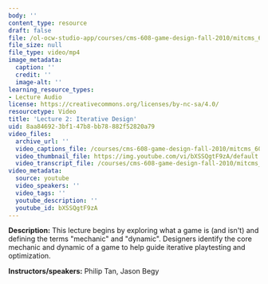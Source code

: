 ```yaml
---
body: ''
content_type: resource
draft: false
file: /ol-ocw-studio-app/courses/cms-608-game-design-fall-2010/mitcms_608f10lec02_360p_16_9.mp4
file_size: null
file_type: video/mp4
image_metadata:
  caption: ''
  credit: ''
  image-alt: ''
learning_resource_types:
- Lecture Audio
license: https://creativecommons.org/licenses/by-nc-sa/4.0/
resourcetype: Video
title: 'Lecture 2: Iterative Design'
uid: 8aa84692-3bf1-47b8-bb78-882f52820a79
video_files:
  archive_url: ''
  video_captions_file: /courses/cms-608-game-design-fall-2010/mitcms_608f10lec02_captions.vtt
  video_thumbnail_file: https://img.youtube.com/vi/bXSSQgtF9zA/default.jpg
  video_transcript_file: /courses/cms-608-game-design-fall-2010/mitcms_608f10lec02_transcript.pdf
video_metadata:
  source: youtube
  video_speakers: ''
  video_tags: ''
  youtube_description: ''
  youtube_id: bXSSQgtF9zA
---
```

**Description:** This lecture begins by exploring what a game is (and isn't) and defining the terms "mechanic" and "dynamic". Designers identify the core mechanic and dynamic of a game to help guide iterative playtesting and optimization.

**Instructors/speakers:** Philip Tan, Jason Begy